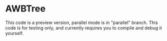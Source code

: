 # AWBTree

This code is a preview version, parallel mode is in "parallel" branch. This code is for testing only, and currently requires you to compile and debug it yourself.
